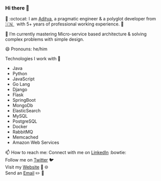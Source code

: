 ### Hi there 👋

<!--
**AdityaMisra/AdityaMisra** is a ✨ _special_ ✨ repository because its `README.md` (this file) appears on your GitHub profile.
-->

🔭 :octocat: I am [Aditya](http://adityamisra.com/), a pragmatic engineer & a polyglot developer from [🇮🇳 ](https://en.wikipedia.org/wiki/India)&nbsp; with 5+ years of professional working experience. 🚀

🌱 I’m currently mastering Micro-service based architecture & solving complex problems with simple design.

😄 Pronouns: he/him

Technologies I work with :information_desk_person:
* Java
* Python
* JavaScript
* Go Lang
* Django
* Flask
* SpringBoot
* MongoDb
* ElasticSearch
* MySQL
* PostgreSQL
* Docker
* RabbitMQ
* Memcached
* Amazon Web Services

📫 How to reach me:
  Connect with me on [LinkedIn](https://www.linkedin.com/in/aditya-misra-40246428/) :bowtie: <br>
  Follow me on [Twitter](https://twitter.com/realadityamisra) 🐦  <br>
  Visit my [Website](https://www.adityamisra.com) 🚧 🌐  <br>
  Send an [Email](mailto:amisra14@yahoo.co.uk)  ✏️ 📝  <br>
